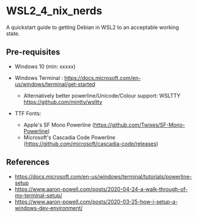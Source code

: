 # WSL2_4_nix_nerds
A quickstart guide to getting Debian in WSL2 to an acceptable working state.

## Pre-requisites
  * Windows 10 (min: xxxxx)
  * Windows Terminal : https://docs.microsoft.com/en-us/windows/terminal/get-started
    * Alternatively better powerline/Unicode/Colour support: WSLTTY https://github.com/mintty/wsltty 
    
  * TTF Fonts: 
    * Apple's SF Mono Powerline (https://github.com/Twixes/SF-Mono-Powerline)
    * Microsoft's Cascadia Code Powerline (https://github.com/microsoft/cascadia-code/releases)
  
  
## References
  * https://docs.microsoft.com/en-us/windows/terminal/tutorials/powerline-setup
  * https://www.aaron-powell.com/posts/2020-04-24-a-walk-through-of-my-terminal-setup/
  * https://www.aaron-powell.com/posts/2020-03-25-how-i-setup-a-windows-dev-environment/
